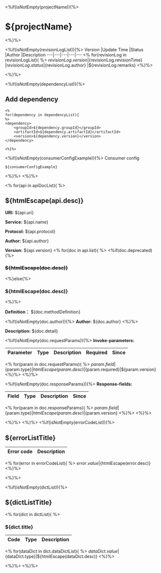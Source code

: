 <%if(isNotEmpty(projectName)){%>

# ${projectName}

<%}%>

<%if(isNotEmpty(revisionLogList)){%>
Version |Update Time |Status |Author |Description
---|---|---|---|---
<% for(revisionLog in revisionLogList){ %>
${revisionLog.version} |${revisionLog.revisionTime} |${revisionLog.status} |${revisionLog.author} |${revisionLog.remarks}
<%}%>

<%}%>

<%if(isNotEmpty(dependencyList)){%>

## Add dependency

```
<%
for(dependency in dependencyList){
%>
<dependency>
    <groupId>${dependency.groupId}</groupId>
    <artifactId>${dependency.artifactId}</artifactId>
    <version>${dependency.version}</version>
</dependency>

<%}%>
```

<%if(isNotEmpty(consumerConfigExample)){%>
Consumer config

```
${consumerConfigExample}
```

<%}%>
<%}%>

<% for(api in apiDocList){ %>

## ${htmlEscape(api.desc)}

**URI:** ${api.uri}

**Service:** ${api.name}

**Protocol:** ${api.protocol}

**Author:** ${api.author}

**Version:** ${api.version}
<% for(doc in api.list){ %>
<%if(doc.deprecated){%>

### ~~${htmlEscape(doc.desc)}~~

<%}else{%>

### ${htmlEscape(doc.desc)}

<%}%>

**Definition：** ${doc.methodDefinition}

<%if(isNotEmpty(doc.author)){%>
**Author:** ${doc.author}
<%}%>

**Description:** ${doc.detail}

<%if(isNotEmpty(doc.requestParams)){%>
**Invoke-parameters:**

Parameter|Type|Description|Required|Since
---|---|---|---|---
<% for(param in doc.requestParams){ %>
${param.field}|${param.type}|${htmlEscape(param.desc)}|${param.required}|${param.version}
<%}%>
<%}%>

<%if(isNotEmpty(doc.responseParams)){%>
**Response-fields:**

Field | Type|Description|Since
---|---|---|---
<% for(param in doc.responseParams){ %>
${param.field}|${param.type}|${htmlEscape(param.desc)}|${param.version}
<%}%>
<%}%>

<%}%>
<%}%>
<%if(isNotEmpty(errorCodeList)){%>
## ${errorListTitle}

Error code |Description
---|---
<% for(error in errorCodeList){ %>
${error.value}|${htmlEscape(error.desc)}
<%}%>

<%}%>

<%if(isNotEmpty(dictList)){%>
## ${dictListTitle}

<% for(dict in dictList){ %>
### ${dict.title}
Code |Type|Description 
---|---|---
<% for(dataDict in dict.dataDictList){ %>
${dataDict.value}|${dataDict.type}|${htmlEscape(dataDict.desc)}
<%}%>

<%}%>
<%}%>
